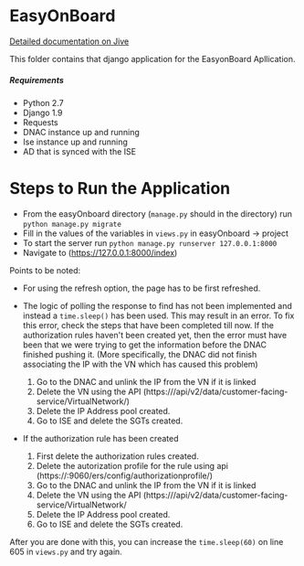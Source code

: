 # EasyOnBoard

[Detailed documentation on Jive](https://cisco.jiveon.com/docs/DOC-1936987)

This folder contains that django application for the EasyonBoard Apllication.

##### Requirements
  - Python 2.7  
  - Django 1.9
  - Requests 
  - DNAC instance up and running 
  - Ise instance up and running
  - AD that is synced with the ISE

# Steps to Run the Application

  - From the easyOnboard directory (```manage.py``` should in the directory) run ```python manage.py migrate``` 
  - Fill in the values of the variables in ```views.py``` in easyOnboard -> project
  - To start the server run ```python manage.py runserver 127.0.0.1:8000```
  - Navigate to (https://127.0.0.1:8000/index)
 


Points to be noted:
  - For using the refresh option, the page has to be first refreshed. 
  - The logic of polling the response to find has not been implemented and instead a ```time.sleep()``` has been used. This may result in an error. To fix this error, check the steps that have been completed till now. If the authorization rules haven't been created yet, then the error must have been that we were trying to get the information before the DNAC finished pushing it. (More specifically, the DNAC did not finish associating the IP with the VN which has caused this problem)

    1. Go to the DNAC and unlink the IP from the VN if it is linked
    2. Delete the VN using the API (https://<dnac-ip>/api/v2/data/customer-facing-service/VirtualNetwork/<vn-id>)
    3. Delete the IP Address pool created.
    4. Go to ISE and delete the SGTs created.


  - If the authorization rule has been created
    1. First delete the authorization rules created.
    2. Delete the autorization profile for the rule using api (https://<ise-ip>:9060/ers/config/authorizationprofile/<authorizationprofile-id>)
    3. Go to the DNAC and unlink the IP from the VN if it is linked
    4. Delete the VN using the API (https://<dnac-ip>/api/v2/data/customer-facing-service/VirtualNetwork/<vn-id>
    5. Delete the IP Address pool created.
    6. Go to ISE and delete the SGTs created.
    
After you are done with this, you can increase the ```time.sleep(60)``` on line 605 in ```views.py``` and try again.
  